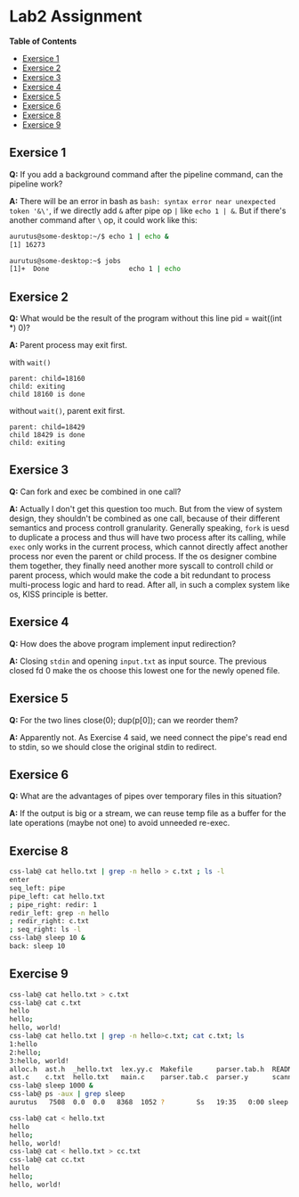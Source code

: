 # Lab2 Assignment

**Table of Contents**
- [Exersice 1](#exersice-1)
- [Exersice 2](#exersice-2)
- [Exersice 3](#exersice-3)
- [Exersice 4](#exersice-4)
- [Exersice 5](#exersice-5)
- [Exersice 6](#exersice-6)
- [Exersice 8](#exersice-8)
- [Exersice 9](#exersice-9)

## Exersice 1

**Q:** If you add a background command after the pipeline command, can the pipeline work?

**A:** There will be an error in bash as `bash: syntax error near unexpected token '&\'`, if we directly add `&` after pipe op `|` like `echo 1 | &`. But if there's another command after `\` op, it could work like this:
```bash
aurutus@some-desktop:~/$ echo 1 | echo &
[1] 16273

aurutus@some-desktop:~$ jobs
[1]+  Done                    echo 1 | echo
```

## Exersice 2

**Q:** What would be the result of the program without this line pid = wait((int *) 0)?

**A:** Parent process may exit first.

with `wait()`
```
parent: child=18160
child: exiting
child 18160 is done
```

without `wait()`, parent exit first.
```
parent: child=18429
child 18429 is done
child: exiting
```

## Exersice 3

**Q:** Can fork and exec be combined in one call?

**A:** Actually I don't get this question too much. But from the view of system design, they shouldn't be combined as one call, because of their different semantics and process controll granularity. Generally speaking, `fork` is uesd to duplicate a process and thus will have two process after its calling, while `exec` only works in the current process, which cannot directly affect another process nor even the parent or child process. If the os designer combine them together, they finally need another more syscall to controll child or parent process, which would make the code a bit redundant to process multi-process logic and hard to read. After all, in such a complex system like os, KISS principle is better.

## Exersice 4

**Q:** How does the above program implement input redirection?

**A:** Closing `stdin` and opening `input.txt` as input source. The previous closed fd 0 make the os choose this lowest one for the newly opened file.

## Exersice 5

**Q:** For the two lines close(0); dup(p[0]); can we reorder them?

**A:** Apparently not. As Exercise 4 said, we need connect the pipe's read end to stdin, so we should close the original stdin to redirect.

## Exersice 6

**Q:** What are the advantages of pipes over temporary files in this situation?

**A:** If the output is big or a stream, we can reuse temp file as a buffer for the late operations (maybe not one) to avoid unneeded re-exec.

## Exercise 8

```bash
css-lab@ cat hello.txt | grep -n hello > c.txt ; ls -l 
enter
seq_left: pipe
pipe_left: cat hello.txt 
; pipe_right: redir: 1
redir_left: grep -n hello 
; redir_right: c.txt 
; seq_right: ls -l 
css-lab@ sleep 10 &
back: sleep 10
```

## Exercise 9

```bash
css-lab@ cat hello.txt > c.txt
css-lab@ cat c.txt
hello
hello;
hello, world!
css-lab@ cat hello.txt | grep -n hello>c.txt; cat c.txt; ls
1:hello
2:hello;
3:hello, world!
alloc.h  ast.h  _hello.txt  lex.yy.c  Makefile      parser.tab.h  README.md  shell
ast.c    c.txt  hello.txt   main.c    parser.tab.c  parser.y      scanner.l  tmp_hello.txt
css-lab@ sleep 1000 &
css-lab@ ps -aux | grep sleep
aurutus   7508  0.0  0.0   8368  1052 ?        Ss   19:35   0:00 sleep 1000
```

```bash
css-lab@ cat < hello.txt
hello
hello;
hello, world!
css-lab@ cat < hello.txt > cc.txt
css-lab@ cat cc.txt
hello
hello;
hello, world!
```